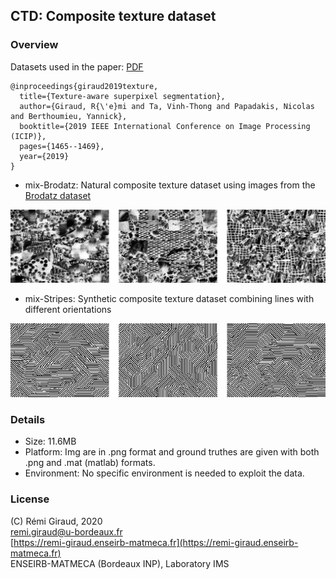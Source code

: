 ## CTD: Composite texture dataset 

### Overview

Datasets used in the paper: [PDF](https://hal.archives-ouvertes.fr/hal-01510063/document)
```
@inproceedings{giraud2019texture,
  title={Texture-aware superpixel segmentation},
  author={Giraud, R{\'e}mi and Ta, Vinh-Thong and Papadakis, Nicolas and Berthoumieu, Yannick},
  booktitle={2019 IEEE International Conference on Image Processing (ICIP)},
  pages={1465--1469},
  year={2019}
}
```

- mix-Brodatz: Natural composite texture dataset using images from the [Brodatz dataset](http://sipi.usc.edu/database/database.php?volume=textures) 

![image](./Figures/ctd_brodatz.png)

- mix-Stripes: Synthetic composite texture dataset combining lines with different orientations 

![image](./Figures/ctd_stripes.png)


### Details

- Size: 11.6MB  
- Platform: Img are in .png format and ground truthes are given with both .png and .mat (matlab) formats.   
- Environment: No specific environment is needed to exploit the data. 


### License

(C) Rémi Giraud, 2020  
remi.giraud@u-bordeaux.fr  
[https://remi-giraud.enseirb-matmeca.fr](https://remi-giraud.enseirb-matmeca.fr)  
ENSEIRB-MATMECA (Bordeaux INP), Laboratory IMS










